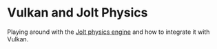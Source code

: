 # Vulkan and Jolt Physics

Playing around with the [Jolt physics engine](https://github.com/jrouwe/JoltPhysics) and how to integrate it with Vulkan.